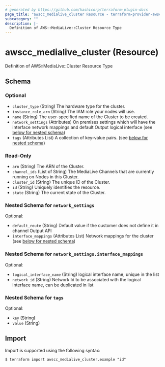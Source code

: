 ```yaml
---
# generated by https://github.com/hashicorp/terraform-plugin-docs
page_title: "awscc_medialive_cluster Resource - terraform-provider-awscc"
subcategory: ""
description: |-
  Definition of AWS::MediaLive::Cluster Resource Type
---
```


# awscc_medialive_cluster (Resource)

Definition of AWS::MediaLive::Cluster Resource Type



<!-- schema generated by tfplugindocs -->
## Schema

### Optional

- `cluster_type` (String) The hardware type for the cluster.
- `instance_role_arn` (String) The IAM role your nodes will use.
- `name` (String) The user-specified name of the Cluster to be created.
- `network_settings` (Attributes) On premises settings which will have the interface network mappings and default Output logical interface (see [below for nested schema](#nestedatt--network_settings))
- `tags` (Attributes List) A collection of key-value pairs. (see [below for nested schema](#nestedatt--tags))

### Read-Only

- `arn` (String) The ARN of the Cluster.
- `channel_ids` (List of String) The MediaLive Channels that are currently running on Nodes in this Cluster.
- `cluster_id` (String) The unique ID of the Cluster.
- `id` (String) Uniquely identifies the resource.
- `state` (String) The current state of the Cluster.

<a id="nestedatt--network_settings"></a>
### Nested Schema for `network_settings`

Optional:

- `default_route` (String) Default value if the customer does not define it in channel Output API
- `interface_mappings` (Attributes List) Network mappings for the cluster (see [below for nested schema](#nestedatt--network_settings--interface_mappings))

<a id="nestedatt--network_settings--interface_mappings"></a>
### Nested Schema for `network_settings.interface_mappings`

Optional:

- `logical_interface_name` (String) logical interface name, unique in the list
- `network_id` (String) Network Id to be associated with the logical interface name, can be duplicated in list



<a id="nestedatt--tags"></a>
### Nested Schema for `tags`

Optional:

- `key` (String)
- `value` (String)

## Import

Import is supported using the following syntax:

```shell
$ terraform import awscc_medialive_cluster.example "id"
```
